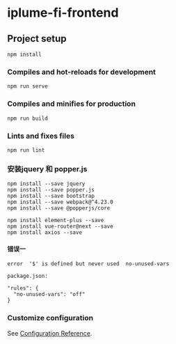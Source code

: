 # iplume-fi-frontend

## Project setup
```
npm install
```

### Compiles and hot-reloads for development
```
npm run serve
```

### Compiles and minifies for production
```
npm run build
```

### Lints and fixes files
```
npm run lint
```

### 安装jquery 和 popper.js
```text
npm install --save jquery
npm install --save popper.js
npm install --save bootstrap
npm install --save webpack@^4.23.0
npm install --save @popperjs/core

npm install element-plus --save
npm install vue-router@next --save
npm install axios --save
```
#### 错误一
```text
error  '$' is defined but never used  no-unused-vars

package.json:

"rules": {
  "no-unused-vars": "off"
}
```


### Customize configuration
See [Configuration Reference](https://cli.vuejs.org/config/).
